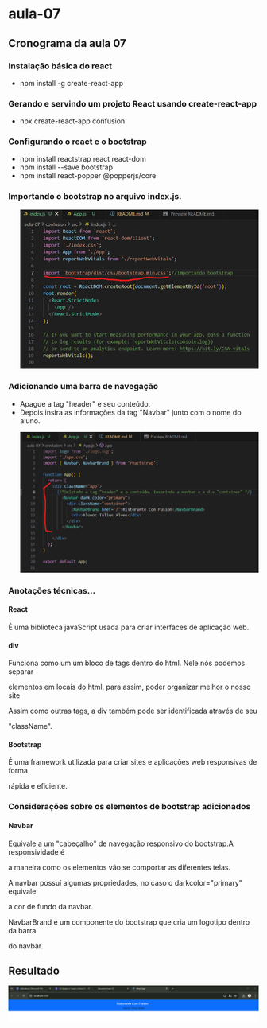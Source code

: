 # aula-07
<h2>Cronograma da aula 07</h2>

<h3>Instalação básica do react</h3>
<ul>
<li>npm install -g create-react-app </li>
</ul>

<h3>Gerando e servindo um projeto React usando create-react-app</h3>
<ul>
<li>npx create-react-app confusion </li>
</ul>

<h3>Configurando o react e o bootstrap</h3>
<ul>
<li>npm install reactstrap react react-dom </li>
<li>npm install --save bootstrap</li> 
<li>npm install react-popper @popperjs/core </li>
</ul>

<h3>Importando o bootstrap no arquivo index.js.</h3>
<ul>

![alt text](image.png)
</ul>

<h3>Adicionando uma barra de navegação</h3>
<ul>
<li>Apague a tag "header" e seu conteúdo.</li>
<li>Depois insira as informações da tag "Navbar" junto com o nome do aluno.</li>

![alt text](image01.png)
</ul>

<h3>Anotações técnicas...</h3>

<h4>React</h4>
<p>É uma biblioteca javaScript usada para criar interfaces de aplicação web. </p>

<h4>div</h4>
<p>Funciona como um um bloco de tags dentro do html. Nele nós podemos separar</p>
<p>elementos em locais do html, para assim, poder organizar melhor o nosso site</p>
<p>Assim como outras tags, a div também pode ser identificada através de seu </p>
<p>"className".</p>

<h4>Bootstrap</h4>
<p>É uma framework utilizada para criar sites e aplicações web responsivas de forma </p>
<p>rápida e eficiente. </p>

<h3>Considerações sobre os elementos de bootstrap adicionados</h3>

<h4>Navbar</h4>
<p>Equivale a um "cabeçalho" de navegação responsivo do bootstrap.A responsividade é</p>
<p>a maneira como os elementos vão se comportar as diferentes telas.</p>
<p>A navbar possuí algumas propriedades, no caso o darkcolor="primary" equivale</p>
<p>a cor de fundo da navbar.</p>
<p>NavbarBrand é um componente do bootstrap que cria um logotipo dentro da barra</p>
<p>do navbar.</p>



<h2>Resultado</h2>


![alt text](image-1.png)